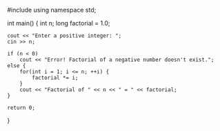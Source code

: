 
#include <iostream>
using namespace std;

int main() {
    int n;
    long factorial = 1.0;

    cout << "Enter a positive integer: ";
    cin >> n;

    if (n < 0)
        cout << "Error! Factorial of a negative number doesn't exist.";
    else {
        for(int i = 1; i <= n; ++i) {
            factorial *= i;
        }
        cout << "Factorial of " << n << " = " << factorial;    
    }

    return 0;
}



